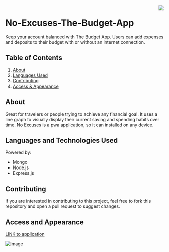 <img src="https://img.shields.io/badge/License-Unlicensed-blue.svg" align="right"/>

# No-Excuses-The-Budget-App
Keep your account balanced with The Budget App.  Users can add expenses and deposits to their budget with or without an internet connection.

## Table of Contents
1. [About](#about)
2. [Languages Used](#languages)
3. [Contributing](#contribute)
4. [Access & Appearance](#access) 

## About <a name="about"></a>

Great for travelers or people trying to achieve any financial goal. It uses a line graph to visually display their current saving and spending habits over time. No Excuses is a pwa application, so it can installed on any device.  

## Languages and Technologies Used <a name="languages"></a>

Powered by:
- Mongo
- Node.js
- Express.js

## Contributing <a name="contribute"></a>

If you are interested in contributing to this project, feel free to fork this repository and open a pull request to suggest changes.

## Access and Appearance <a name="access"></a>

<a href="https://no-excuses-the-budget-app.herokuapp.com/" target="_blank">LINK to application</a>

![image](./public/images/HomePage.png)
